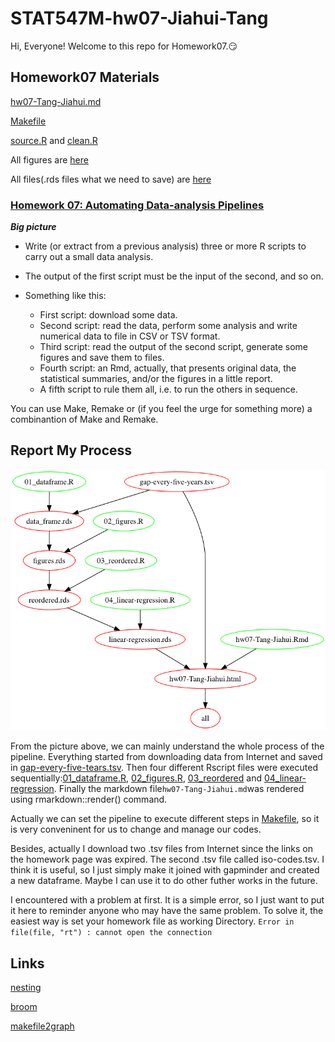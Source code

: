 
# STAT547M-hw07-Jiahui-Tang

Hi, Everyone! Welcome to this repo for Homework07.:smirk:

## Homework07 Materials

[hw07-Tang-Jiahui.md](https://github.com/Tangjiahui26/STAT545-hw-Tang-Jiahui/blob/master/hw07/hw07-Tang-Jiahui.md)

[Makefile](https://github.com/Tangjiahui26/STAT545-hw-Tang-Jiahui/blob/master/hw07/Makefile)

[source.R](https://github.com/Tangjiahui26/STAT545-hw-Tang-Jiahui/blob/master/hw07/source.R) and [clean.R](https://github.com/Tangjiahui26/STAT545-hw-Tang-Jiahui/blob/master/hw07/clean.R)

All figures are [here](https://github.com/Tangjiahui26/STAT545-hw-Tang-Jiahui/tree/master/hw07/figures)

All files(.rds files what we need to save) are [here](https://github.com/Tangjiahui26/STAT545-hw-Tang-Jiahui/tree/master/hw07/files)

### [Homework 07: Automating Data-analysis Pipelines](https://stat545.com/hw07_automation.html)

***Big picture***

+ Write (or extract from a previous analysis) three or more R scripts to carry out a small data analysis.
+ The output of the first script must be the input of the second, and so on.
+ Something like this:

    - First script: download some data.
    - Second script: read the data, perform some analysis and write numerical data to file in CSV or TSV format.
    - Third script: read the output of the second script, generate some figures and save them to files.
    - Fourth script: an Rmd, actually, that presents original data, the statistical summaries, and/or the figures in a little report.
    - A fifth script to rule them all, i.e. to run the others in sequence.
    
You can use Make, Remake or (if you feel the urge for something more) a combinantion of Make and Remake.

## Report My Process

![Alt text](./out.png)

From the picture above, we can mainly understand the whole process of the pipeline. Everything started from downloading data from Internet and saved in [gap-every-five-tears.tsv](https://github.com/Tangjiahui26/STAT545-hw-Tang-Jiahui/blob/master/hw07/gap-every-five-tears.tsv). Then four different Rscript files were executed sequentially:[01_dataframe.R](https://github.com/Tangjiahui26/STAT545-hw-Tang-Jiahui/blob/master/hw07/01_dataframe.R), [02_figures.R](https://github.com/Tangjiahui26/STAT545-hw-Tang-Jiahui/blob/master/hw07/02_figures.R), [03_reordered](https://github.com/Tangjiahui26/STAT545-hw-Tang-Jiahui/blob/master/hw07/03_reordered.R) and [04_linear-regression](https://github.com/Tangjiahui26/STAT545-hw-Tang-Jiahui/blob/master/hw07/04_linear-regression.R). Finally the markdown file`hw07-Tang-Jiahui.md`was rendered using rmarkdown::render() command.

Actually we can set the pipeline to execute different steps in [Makefile](https://github.com/Tangjiahui26/STAT545-hw-Tang-Jiahui/blob/master/hw07/Makefile), so it is very conveninent for us to change and manage our codes. 


Besides, actually I download two .tsv files from Internet since the links on the homework page was expired. The second .tsv file called iso-codes.tsv. I think it is useful, so I just simply make it joined with gapminder and created a new dataframe. Maybe I can use it to do other futher works in the future.

I encountered with a problem at first. It is a simple error, so I just want to put it here to reminder anyone who may have the same problem. To solve it, the easiest way is set your homework file as working Directory.
`Error in file(file, "rt") : cannot open the connection`

## Links
[nesting](http://stat545.com/block024_group-nest-split-map.html)

[broom](https://www.rdocumentation.org/packages/broom/versions/0.4.2)

[makefile2graph](https://github.com/lindenb/makefile2graph)
